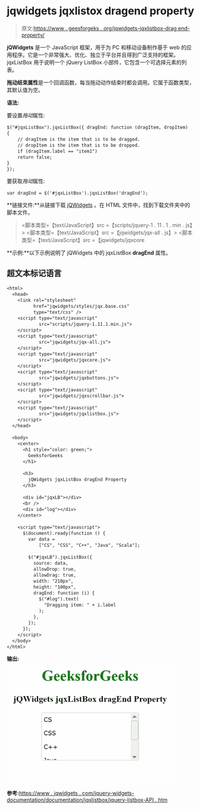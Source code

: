 # jqwidgets jqxlistox dragend property

> 原文:[https://www . geesforgeks . org/jqwidgets-jqxlistbox-drag end-property/](https://www.geeksforgeeks.org/jqwidgets-jqxlistbox-dragend-property/)

**jQWidgets** 是一个 JavaScript 框架，用于为 PC 和移动设备制作基于 web 的应用程序。它是一个非常强大、优化、独立于平台并且得到广泛支持的框架。jqxListBox 用于说明一个 jQuery ListBox 小部件，它包含一个可选择元素的列表。

**拖动结束属性**是一个回调函数，每当拖动动作结束时都会调用。它属于函数类型，其默认值为空。

**语法:**

要设置*拖动*属性:

```
$("#jqxListBox").jqxListBox({ dragEnd: function (dragItem, dropItem) 
{
    // dragItem is the item that is to be dragged.
    // dropItem is the item that is to be dropped.
    if (dragItem.label == "item1")
    return false;
}
});
```

要获取*拖动*属性:

```
var dragEnd = $('#jqxListBox').jqxListBox('dragEnd'); 
```

**链接文件:**从链接下载 [jQWidgets](https://www.jqwidgets.com/download/) 。在 HTML 文件中，找到下载文件夹中的脚本文件。

> <link rel="”stylesheet”" href="”jqwidgets/styles/jqx.base.css”" type="”text/css”">
> <脚本类型=【text/JavaScript】src =【scripts/jquery-1 . 11 . 1 . min . js】></脚本>
> <脚本类型=【text/JavaScript】src =【jqwidgets/jqx-all . js】></脚本>
> <脚本类型=【text/JavaScript】src =【jqwidgets/jqxcore

**示例:**以下示例说明了 jQWidgets 中的 jqxListBox **dragEnd** 属性。

## 超文本标记语言

```
<html>
  <head>
    <link rel="stylesheet" 
          href="jqwidgets/styles/jqx.base.css" 
          type="text/css" />
    <script type="text/javascript"
            src="scripts/jquery-1.11.1.min.js">
    </script>
    <script type="text/javascript" 
            src="jqwidgets/jqx-all.js">
    </script>
    <script type="text/javascript" 
            src="jqwidgets/jqxcore.js">
    </script>
    <script type="text/javascript" 
            src="jqwidgets/jqxbuttons.js">
    </script>
    <script type="text/javascript" 
            src="jqwidgets/jqxscrollbar.js">
    </script>
    <script type="text/javascript" 
            src="jqwidgets/jqxlistbox.js">
    </script>
  </head>

  <body>
    <center>
      <h1 style="color: green;">
        GeeksforGeeks
      </h1>

      <h3>
        jQWidgets jqxListBox dragEnd Property
      </h3>

      <div id="jqxLB"></div>
      <br />
      <div id="log"></div>
    </center>

    <script type="text/javascript">
      $(document).ready(function () {
        var data = 
            ["CS", "CSS", "C++", "Java", "Scala"];

        $("#jqxLB").jqxListBox({
          source: data,
          allowDrop: true,
          allowDrag: true,
          width: "210px",
          height: "100px",
          dragEnd: function (i) {
            $("#log").text(
              "Dragging item: " + i.label
            );
          },
        });
      });
    </script>
  </body>
</html>
```

**输出:**

![](img/d398c6344f08bf3989f33b5d9c023430.png)

**参考:**[https://www . jqwidgets . com/jquery-widgets-documentation/documentation/jqxlistbox/jquery-listbox-API . htm](https://www.jqwidgets.com/jquery-widgets-documentation/documentation/jqxlistbox/jquery-listbox-api.htm)